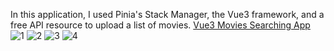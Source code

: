 
In this application, I used Pinia's Stack Manager, the Vue3 framework,  and a free API resource to upload a list of movies.
<a href="https://vue3-movies-searching-app.vercel.app/" target="_blank">Vue3 Movies Searching App</a>  
![1](https://github.com/DaranDachte/Vue3MoviesSearchingApp/assets/96144068/e1931429-abf1-4847-afe2-f7d90746ff70)
![2](https://github.com/DaranDachte/Vue3MoviesSearchingApp/assets/96144068/89a7ea67-dc47-4a0e-9bc5-a99c6b656561)
![3](https://github.com/DaranDachte/Vue3MoviesSearchingApp/assets/96144068/a838327e-2b82-47a5-addf-0b8e36c953ee)
![4](https://github.com/DaranDachte/Vue3MoviesSearchingApp/assets/96144068/6ec36767-7b42-4b85-8790-b732cb99ef4c)

